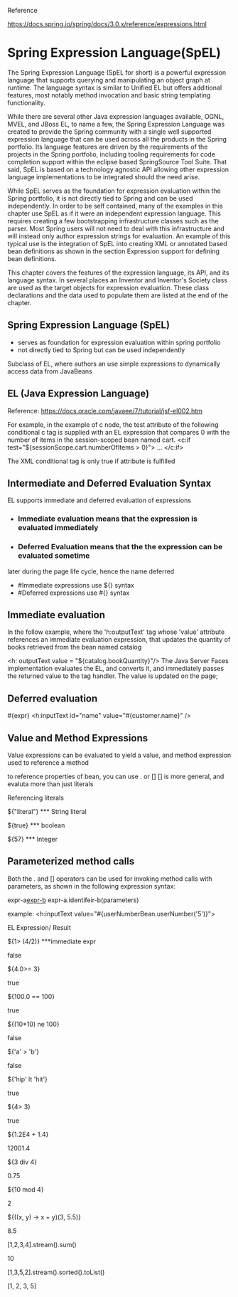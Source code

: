 Reference

https://docs.spring.io/spring/docs/3.0.x/reference/expressions.html


# Spring Expression Language(SpEL)

The Spring Expression Language (SpEL for short) is a powerful expression language that supports querying and manipulating an object graph at runtime. The language syntax is similar to Unified EL but offers additional features, most notably method invocation and basic string templating functionality.

While there are several other Java expression languages available, OGNL, MVEL, and JBoss EL, to name a few, the Spring Expression Language was created to provide the Spring community with a single well supported expression language that can be used across all the products in the Spring portfolio. Its language features are driven by the requirements of the projects in the Spring portfolio, including tooling requirements for code completion support within the eclipse based SpringSource Tool Suite. That said, SpEL is based on a technology agnostic API allowing other expression language implementations to be integrated should the need arise.

While SpEL serves as the foundation for expression evaluation within the Spring portfolio, it is not directly tied to Spring and can be used independently. In order to be self contained, many of the examples in this chapter use SpEL as if it were an independent expression language. This requires creating a few bootstrapping infrastructure classes such as the parser. Most Spring users will not need to deal with this infrastructure and will instead only author expression strings for evaluation. An example of this typical use is the integration of SpEL into creating XML or annotated based bean definitions as shown in the section Expression support for defining bean definitions.

This chapter covers the features of the expression language, its API, and its language syntax. In several places an Inventor and Inventor's Society class are used as the target objects for expression evaluation. These class declarations and the data used to populate them are listed at the end of the chapter.


## Spring Expression Language (SpEL)

- serves as foundation for expression evaluation within
spring portfolio
- not directly tied to Spring but can be used independently



Subclass of EL, where authors an use simple expressions to dynamically access
data from JavaBeans

## EL (Java Expression Language)

Reference: https://docs.oracle.com/javaee/7/tutorial/jsf-el002.htm

For example, in the example of c node, the test attribute of the following
conditional c tag is supplied with an EL expression that compares 0 with the number
of items in the session-scoped bean named cart.
<c:if test="${sessionScope.cart.numberOfItems > 0}">
  ...
</c:if>

The XML conditional tag is only true if attribute is fulfilled


## Intermediate and Deferred Evaluation Syntax
EL supports immediate and deferred evaluation of expressions
- ### Immediate evaluation means that the expression is evaluated immediately
- ### Deferred Evaluation means that the the expression can be evaluated sometime
later during the page life cycle, hence the name deferred

- #Immediate expressions use ${} syntax
- #Deferred expressions use #{} syntax

## Immediate evaluation
In the follow example, where the 'h:outputText' tag whose 'value' attribute references an
immediate evaluation expression, that updates the quantity of books retrieved 
from the bean named catalog

<h: outputText value = "${catalog.bookQuantity}"/>
The Java Server Faces implementation evaluates the EL, and converts it,
and immediately passes the returned value to the tag handler. The value is updated 
on the page;

## Deferred evaluation

#{expr} 
<h:inputText id="name" value="#{customer.name}" />


## Value and Method Expressions

Value expressions can be evaluated to yield a value, and method expression used to reference 
a method

to reference properties of bean, you can use . or []
[] is more general, and evaluta more than just literals

Referencing literals

${"literal"} *** String literal

${true} *** boolean

${57} *** Integer

## Parameterized method calls
Both the . and [] operators can be used for 
invoking method calls with parameters, as shown in the following expression syntax:

expr-a[expr-b](parameters)
expr-a.identifeir-b(parameters)

example:
<h:inputText value="#{userNumberBean.userNumber('5')}">


EL Expression/
Result

${1> (4/2)}  ***immediate expr

false

${4.0>= 3}

true

${100.0 == 100}

true

${(10*10) ne 100}

false

${'a' > 'b'}

false

${'hip' lt 'hit'}

true

${4> 3}

true

${1.2E4 + 1.4}

12001.4

${3 div 4}

0.75

${10 mod 4}

2

${((x, y) -> x + y)(3, 5.5)}

8.5

[1,2,3,4].stream().sum()

10

[1,3,5,2].stream().sorted().toList()

[1, 2, 3, 5]
